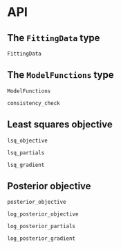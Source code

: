 # API


## The `FittingData` type

```@docs
FittingData
```

## The `ModelFunctions` type

```@docs
ModelFunctions
```

```@docs
consistency_check
```

## Least squares objective

```@docs
lsq_objective
```

```@docs
lsq_partials
```

```@docs
lsq_gradient
```

## Posterior objective

```@docs
posterior_objective
```


```@docs
log_posterior_objective
```

```@docs
log_posterior_partials
```

```@docs
log_posterior_gradient
```